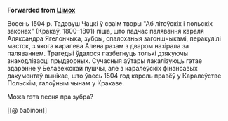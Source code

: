 **Forwarded from [Цімох](https://t.me/sumyc1)**

Восень 1504 р.
Тадэвуш Чацкі ў сваім творы "Аб літоўскіх і польскіх законах" (Кракаў, 1800–1801) піша, што падчас палявання караля Аляксандра Ягелончыка, зубры, спалоханыя загоншчыкамі, перакулілі масток, з якога каралева Алена разам з дваром назірала за паляваннем. Трагедыі ўдалося пазбегнуць толькі дзякуючы знаходлівасці прыдворных. Сучасныя аўтары лакалізуюць гэтае здарэнне ў Белавежскай пушчы, але з каралеўскіх фінансавых дакументаў вынікае, што ўвесь 1504 год кароль правёў у Каралеўстве Польскім, галоўным чынам у Кракаве.

Можа гэта песня пра зубра?

[[@ бабілон]]